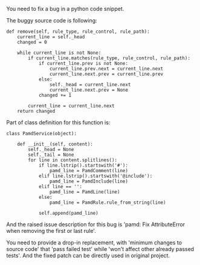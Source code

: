 You need to fix a bug in a python code snippet.

The buggy source code is following:

    def remove(self, rule_type, rule_control, rule_path):
        current_line = self._head
        changed = 0

        while current_line is not None:
            if current_line.matches(rule_type, rule_control, rule_path):
                if current_line.prev is not None:
                    current_line.prev.next = current_line.next
                    current_line.next.prev = current_line.prev
                else:
                    self._head = current_line.next
                    current_line.next.prev = None
                changed += 1

            current_line = current_line.next
        return changed

Part of class definition for this function is:

    class PamdService(object):

        def __init__(self, content):
            self._head = None
            self._tail = None
            for line in content.splitlines():
                if line.lstrip().startswith('#'):
                    pamd_line = PamdComment(line)
                elif line.lstrip().startswith('@include'):
                    pamd_line = PamdInclude(line)
                elif line == '':
                    pamd_line = PamdLine(line)
                else:
                    pamd_line = PamdRule.rule_from_string(line)

                self.append(pamd_line)


And the raised issue description for this bug is 'pamd: Fix AttributeError when removing the first or last rule'.


You need to provide a drop-in replacement, with 'minimum changes to source code' that 'pass failed test' while 'won't affect other already passed tests'. And the fixed patch can be directly used in original project.